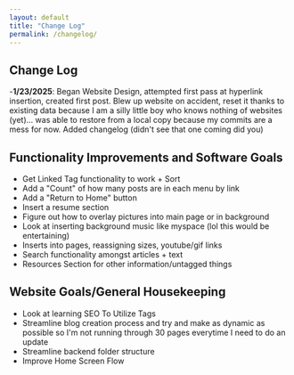 ```yaml
---
layout: default
title: "Change Log"
permalink: /changelog/
---
```

## Change Log
-**1/23/2025**: Began Website Design, attempted first pass at hyperlink insertion, created first post. Blew up website on accident, reset it thanks to existing data because I am a silly little boy who knows nothing of websites (yet)... was able to restore from a local copy because my commits are a mess for now. Added changelog (didn't see that one coming did you)

## Functionality Improvements and Software Goals
- Get Linked Tag functionality to work + Sort
- Add a "Count" of how many posts are in each menu by link
- Add a "Return to Home" button
- Insert a resume section
- Figure out how to overlay pictures into main page or in background
- Look at inserting background music like myspace (lol this would be entertaining)
- Inserts into pages, reassigning sizes, youtube/gif links
- Search functionality amongst articles + text
- Resources Section for other information/untagged things
  
## Website Goals/General Housekeeping
- Look at learning SEO To Utilize Tags
- Streamline blog creation process and try and make as dynamic as possible so I'm not running through 30 pages everytime I need to do an update
- Streamline backend folder structure
- Improve Home Screen Flow
